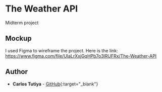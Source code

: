 # The Weather API

Midterm project

## Mockup

I used Figma to wireframe the project. Here is the link: https://www.figma.com/file/UIaLrXxjGqHPb7o3lRUFRx/The-Weather-API

## Author

* **Carlos Tutiya** - [GitHub](https://github.com/ctutiya){:target="_blank"}

